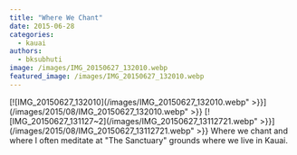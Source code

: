 ```yaml
---
title: "Where We Chant"
date: 2015-06-28
categories: 
  - kauai
authors: 
  - bksubhuti
image: /images/IMG_20150627_132010.webp
featured_image: /images/IMG_20150627_132010.webp
---
```


[![IMG_20150627_132010](/images/IMG_20150627_132010.webp" >}}](/images/2015/08/IMG_20150627_132010.webp" >}} [![IMG_20150627_131127~2](/images/IMG_20150627_13112721.webp" >}}](/images/2015/08/IMG_20150627_13112721.webp" >}} Where we chant and where I often meditate at "The Sanctuary" grounds where we live in Kauai.﻿

